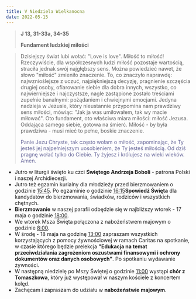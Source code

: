 ```yaml
---
title: V Niedziela Wielkanocna
date: 2022-05-15
---
```


> **J 13, 31-33a, 34-35**
>
> **Fundament ludzkiej miłości**

> Dzisiejszy świat lubi wołać: "Love is love". Miłość to miłość! Rzeczywiście, dla współczesnych ludzi miłość pozostaje wartością, straciła jednak swój najgłębszy sens. Można powiedzieć nawet, że słowo "miłość" zmieniło znaczenie. To, co znaczyło naprawdę: najwznioślejsze z uczuć, najpiękniejszą decyzję, pragnienie szczęścia drugiej osoby, ofiarowanie siebie dla dobra innych, wszystko, co najwierniejsze i najczystsze, nagle zastąpione zostało treściami zupełnie banalnymi: pożądaniem i chwiejnymi emocjami. Jedyna nadzieja w Jezusie, który nieustannie przypomina nam prawdziwy sens miłości, mówiąc: "Jak ja was umiłowałem, tak wy macie miłować". Oto fundament, oto właściwa miara miłości: miłość Jezusa. Oddająca samego siebie, gotowa na śmierć. Miłość - by była prawdziwa - musi mieć to pełne, boskie znaczenie.
>
> <span style="color: #666699;"> Panie Jezu Chryste, tak często wołam o miłość, zapominając, że Ty jesteś jej najpełniejszym uosobieniem, że Ty jesteś miłością. Od dziś pragnę wołać tylko do Ciebie. Ty żyjesz i królujesz na wieki wieków. Amen.
> &nbsp;

- Jutro w liturgii święto ku czci **Świętego Andrzeja Boboli** - patrona Polski i naszej Archidiecezji.
- Jutro też egzamin kurialny dla młodzieży przed bierzmowaniem o godzinie <u>15:45</u>. Po egzaminie o godzinie <u>16:15</u>**Spowiedź Święta** dla kandydatów do bierzmowania, świadków, rodziców i wszystkich chętnych.
- **Bierzmowanie** w naszej parafii odbędzie się w najbliższy wtorek - 17 maja o godzinie <u>18:00</u>.
- We wtorek Msza Święta połączona z nabożeństwem majowym o godzinie <u>8:00</u>.
- W środę - 18 maja na godzinę <u>13:00</u> zapraszam wszystkich korzystających z pomocy żywnościowej w ramach Caritas na spotkanie, w czasie którego będzie prelekcja **"Edukacja na temat przeciwdziałania zagrożeniom oszustwami finansowymi i ochrony dokumentów oraz danych osobowych"**. Po spotkaniu wydawanie żywności.
- W następną niedzielę po Mszy Świętej o godzinie <u>11:00</u> wystąpi **chór z Tomaszkowa**, który już występował w naszym kościele z koncertem kolęd.
- Zachęcam i zapraszam do udziału w **nabożeństwie majowym**.

